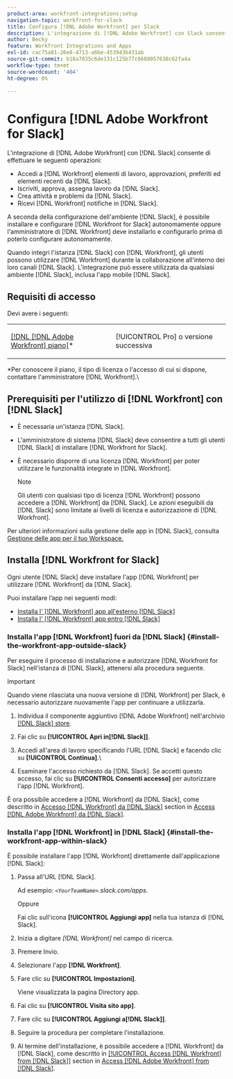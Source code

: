 ```yaml
---
product-area: workfront-integrations;setup
navigation-topic: workfront-for-slack
title: Configura [!DNL Adobe Workfront] per Slack
description: L'integrazione di [!DNL Adobe Workfront] con Slack consente di accedere e creare [!DNL Workfront] elementi di lavoro, approvazioni, preferiti ed elementi recenti di Slack.
author: Becky
feature: Workfront Integrations and Apps
exl-id: cac75a81-26e8-4713-a6be-453943b431ab
source-git-commit: b18a7835c6de131c125b77c6688057638c62fa4a
workflow-type: tm+mt
source-wordcount: '404'
ht-degree: 0%

---
```


# Configura [!DNL Adobe Workfront for Slack]

L&#39;integrazione di [!DNL Adobe Workfront] con [!DNL Slack] consente di effettuare le seguenti operazioni:

* Accedi a [!DNL Workfront] elementi di lavoro, approvazioni, preferiti ed elementi recenti da [!DNL Slack].
* Iscriviti, approva, assegna lavoro da [!DNL Slack].
* Crea attività e problemi da [!DNL Slack].
* Ricevi [!DNL Workfront] notifiche in [!DNL Slack].

A seconda della configurazione dell&#39;ambiente [!DNL Slack], è possibile installare e configurare [!DNL Workfront for Slack] autonomamente oppure l&#39;amministratore di [!DNL Workfront] deve installarlo e configurarlo prima di poterlo configurare autonomamente.

Quando integri l&#39;istanza [!DNL Slack] con [!DNL Workfront], gli utenti possono utilizzare [!DNL Workfront] durante la collaborazione all&#39;interno dei loro canali [!DNL Slack]. L&#39;integrazione può essere utilizzata da qualsiasi ambiente [!DNL Slack], inclusa l&#39;app mobile [!DNL Slack].

## Requisiti di accesso

Devi avere i seguenti:

<table style="table-layout:auto"> 
 <col> 
 </col> 
 <col> 
 </col> 
 <tbody> 
  <tr> 
   <td role="rowheader"><a href="https://business.adobe.com/products/workfront/pricing.html" target="_blank">[!DNL [!DNL Adobe Workfront] piano]</a>*</td> 
   <td> <p>[!UICONTROL Pro] o versione successiva</p> </td> 
  </tr> 
 </tbody> 
</table>

&#42;Per conoscere il piano, il tipo di licenza o l&#39;accesso di cui si dispone, contattare l&#39;amministratore [!DNL Workfront].\

## Prerequisiti per l&#39;utilizzo di [!DNL Workfront] con [!DNL Slack]

* È necessaria un&#39;istanza [!DNL Slack].
* L&#39;amministratore di sistema [!DNL Slack] deve consentire a tutti gli utenti [!DNL Slack] di installare [!DNL Workfront for Slack].
* È necessario disporre di una licenza [!DNL Workfront] per poter utilizzare le funzionalità integrate in [!DNL Workfront].

  >[!NOTE]
  >
  >Gli utenti con qualsiasi tipo di licenza [!DNL Workfront] possono accedere a [!DNL Workfront] da [!DNL Slack]. Le azioni eseguibili da [!DNL Slack] sono limitate ai livelli di licenza e autorizzazione di [!DNL Workfront].

Per ulteriori informazioni sulla gestione delle app in [!DNL Slack], consulta [Gestione delle app per il tuo Workspace.](https://get.slack.help/hc/en-us/articles/222386767-Manage-apps-for-your-workspace)

## Installa [!DNL Workfront for Slack]

Ogni utente [!DNL Slack] deve installare l&#39;app [!DNL Workfront] per utilizzare [!DNL Workfront] da [!DNL Slack].

Puoi installare l’app nei seguenti modi:

* [Installa l&#39; [!DNL Workfront] app all&#39;esterno [!DNL Slack]](#install-the-workfront-app-outside-slack-install-the-workfront-app-outside-slack)
* [Installa l&#39; [!DNL Workfront] app entro [!DNL Slack]](#install-the-workfront-app-within-slack-install-the-workfront-app-within-slack)

### Installa l&#39;app [!DNL Workfront] fuori da [!DNL Slack] {#install-the-workfront-app-outside-slack}

Per eseguire il processo di installazione e autorizzare [!DNL Workfront for Slack] nell&#39;istanza di [!DNL Slack], attenersi alla procedura seguente.

>[!IMPORTANT]
>
>Quando viene rilasciata una nuova versione di [!DNL Workfront] per Slack, è necessario autorizzare nuovamente l&#39;app per continuare a utilizzarla.

1. Individua il componente aggiuntivo [!DNL Adobe Workfront] nell&#39;archivio [[!DNL Slack] store](https://workfront.slack.com/apps/A7CLAMVNW-adobe-workfront?tab=more_info).

1. Fai clic su **[!UICONTROL Apri in[!DNL Slack]]**.

1. Accedi all&#39;area di lavoro specificando l&#39;URL [!DNL Slack] e facendo clic su **[!UICONTROL Continua]**.\

1. Esaminare l&#39;accesso richiesto da [!DNL Slack]. Se accetti questo accesso, fai clic su **[!UICONTROL Consenti accesso]** per autorizzare l&#39;app [!DNL Workfront].

È ora possibile accedere a [!DNL Workfront] da [!DNL Slack], come descritto in [Accesso [!DNL Workfront] da [!DNL Slack]](../../workfront-integrations-and-apps/using-workfront-with-slack/access-workfront-from-slack.md#viewing-all-available-commands) section in [Access [!DNL Adobe Workfront] da [!DNL Slack]](../../workfront-integrations-and-apps/using-workfront-with-slack/access-workfront-from-slack.md).

### Installa l&#39;app [!DNL Workfront] in [!DNL Slack] {#install-the-workfront-app-within-slack}

È possibile installare l&#39;app [!DNL Workfront] direttamente dall&#39;applicazione [!DNL Slack]:

1. Passa all&#39;URL [!DNL Slack].

   Ad esempio: *`<YourTeamName>`.slack.com/apps*.

   Oppure

   Fai clic sull&#39;icona **[!UICONTROL Aggiungi app]** nella tua istanza di [!DNL Slack].

1. Inizia a digitare *[!DNL Workfront]* nel campo di ricerca.
1. Premere Invio.
1. Selezionare l&#39;app **[!DNL Workfront]**.
1. Fare clic su **[!UICONTROL Impostazioni]**.

   Viene visualizzata la pagina Directory app.

1. Fai clic su **[!UICONTROL Visita sito app]**.
1. Fare clic su **[!UICONTROL Aggiungi a[!DNL Slack]]**.
1. Seguire la procedura per completare l&#39;installazione.
1. Al termine dell&#39;installazione, è possibile accedere a [!DNL Workfront] da [!DNL Slack], come descritto in [[!UICONTROL Access [!DNL Workfront] from [!DNL Slack]]](../../workfront-integrations-and-apps/using-workfront-with-slack/access-workfront-from-slack.md#viewing-all-available-commands) section in [Access [!DNL Adobe Workfront] from [!DNL Slack]](../../workfront-integrations-and-apps/using-workfront-with-slack/access-workfront-from-slack.md).
